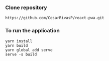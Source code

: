 
### Clone repository
```
https://github.com/CesarRivasP/react-pwa.git
```
### To run the application
```
yarn install
yarn build
yarn global add serve
serve -s build
```
